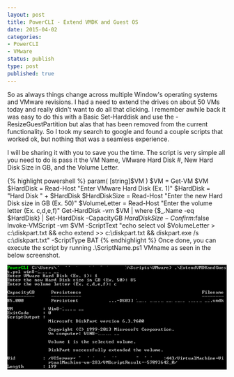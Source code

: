 ```yaml
---
layout: post
title: PowerCLI - Extend VMDK and Guest OS
date: 2015-04-02
categories:
- PowerCLI
- VMware
status: publish
type: post
published: true
---
```

So as always things change across multiple Window's operating systems and VMware revisions. I had a need to extend the drives on about 50 VMs today and really didn't want to do all that clicking. I remember awhile back it was easy to do this with a Basic Set-Harddisk and use the -ResizeGuestPartition but alas that has been removed from the current functionality. So I took my search to google and found a couple scripts that worked ok, but nothing that was a seamless experience.

I will be sharing it with you to save you the time. The script is very simple all you need to do is pass it the VM Name, VMware Hard Disk #, New Hard Disk Size in GB, and the Volume Letter.</p>
{% highlight powershell %}
param(
  [string]$VM
)
$VM = Get-VM $VM
$HardDisk = Read-Host "Enter VMware Hard Disk (Ex. 1)"
$HardDisk = "Hard Disk " + $HardDisk
$HardDiskSize = Read-Host "Enter the new Hard Disk size in GB (Ex. 50)"
$VolumeLetter = Read-Host "Enter the volume letter (Ex. c,d,e,f)"
Get-HardDisk -vm $VM | where {$_.Name -eq $HardDisk} | Set-HardDisk -CapacityGB $HardDiskSize -Confirm:$false
Invoke-VMScript -vm $VM -ScriptText "echo select vol $VolumeLetter > c:\diskpart.txt && echo extend >> c:\diskpart.txt && diskpart.exe /s c:\diskpart.txt" -ScriptType BAT
{% endhighlight %}
Once done, you can execute the script by running .\ScriptName.ps1 VMname as seen in the below screenshot.

![](/images/Screen-Shot-2015-04-02-at-4.35.00-PM.png)
